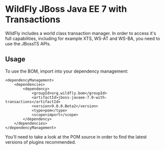 WildFly JBoss Java EE 7 with Transactions
=================================

WildFly includes a world class transaction manager. In order to access it's full capabilities, including for example XTS, WS-AT and WS-BA, you need to use the JBossTS APIs.
 
Usage
-----

To use the BOM, import into your dependency management:

    <dependencyManagement>
        <dependencies>
            <dependency>
                <groupId>org.wildfly.bom</groupId>
                <artifactId>jboss-javaee-7.0-with-transactions</artifactId>
                <version>9.0.0.Beta2</version>
                <type>pom</type>
                <scope>import</scope>
            </dependency>
        </dependencies>
    </dependencyManagement> 

You'll need to take a look at the POM source in order to find the latest versions of plugins recommended.

